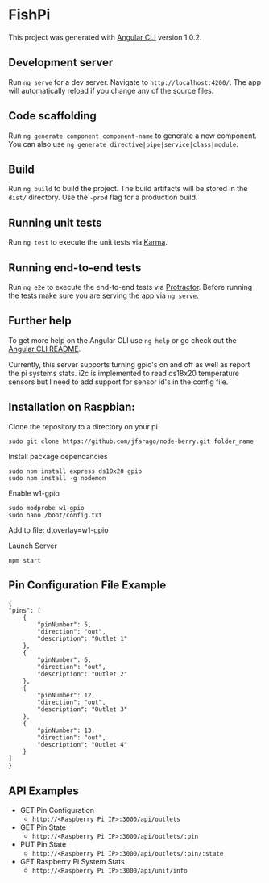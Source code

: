 # FishPi

This project was generated with [Angular CLI](https://github.com/angular/angular-cli) version 1.0.2.

## Development server

Run `ng serve` for a dev server. Navigate to `http://localhost:4200/`. The app will automatically reload if you change any of the source files.

## Code scaffolding

Run `ng generate component component-name` to generate a new component. You can also use `ng generate directive|pipe|service|class|module`.

## Build

Run `ng build` to build the project. The build artifacts will be stored in the `dist/` directory. Use the `-prod` flag for a production build.

## Running unit tests

Run `ng test` to execute the unit tests via [Karma](https://karma-runner.github.io).

## Running end-to-end tests

Run `ng e2e` to execute the end-to-end tests via [Protractor](http://www.protractortest.org/).
Before running the tests make sure you are serving the app via `ng serve`.

## Further help

To get more help on the Angular CLI use `ng help` or go check out the [Angular CLI README](https://github.com/angular/angular-cli/blob/master/README.md).


Currently, this server supports turning gpio's on and off as well as report the pi systems stats. i2c is implemented to read ds18x20 temperature sensors but I need to add support for sensor id's in the config file.

**Installation on Raspbian:**
-
 Clone the repository to a directory on your pi 

    sudo git clone https://github.com/jfarago/node-berry.git folder_name
    
Install package dependancies

    sudo npm install express ds18x20 gpio
    sudo npm install -g nodemon
    
Enable w1-gpio

    sudo modprobe w1-gpio
    sudo nano /boot/config.txt

Add to file: dtoverlay=w1-gpio	

Launch Server

    npm start

**Pin Configuration File Example**
-
    {
	"pins": [
		{
			"pinNumber": 5,
			"direction": "out",
			"description": "Outlet 1"
		},
		{
			"pinNumber": 6,
			"direction": "out",
			"description": "Outlet 2"
		},
		{
			"pinNumber": 12,
			"direction": "out",
			"description": "Outlet 3"
		},
		{
			"pinNumber": 13,
			"direction": "out",
			"description": "Outlet 4"
		}
	]
    }

**API Examples**
-
 - GET Pin Configuration
	 - `http://<Raspberry Pi IP>:3000/api/outlets`
 - GET Pin State
	 - `http://<Raspberry Pi IP>:3000/api/outlets/:pin`
 - PUT Pin State
	 - `http://<Raspberry Pi IP>:3000/api/outlets/:pin/:state`
 - GET Raspberry Pi System Stats
	 - `http://<Raspberry Pi IP>:3000/api/unit/info`

